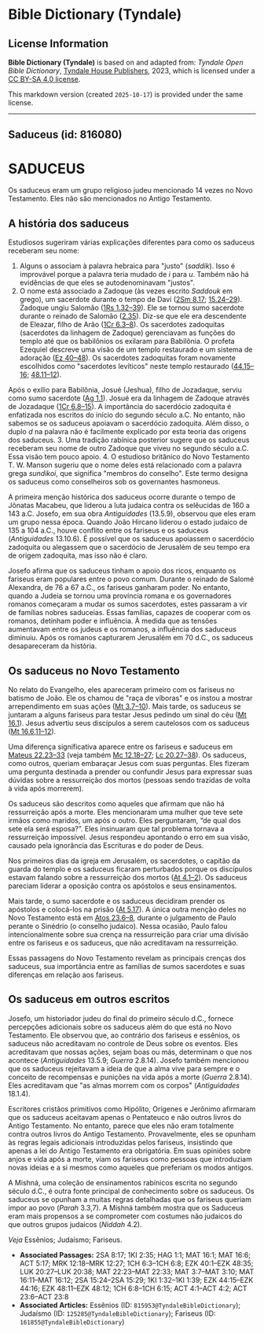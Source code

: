# Bible Dictionary (Tyndale)

## License Information

**Bible Dictionary (Tyndale)** is based on and adapted from: _Tyndale Open Bible Dictionary_, [Tyndale House Publishers](https://tyndaleopenresources.com/), 2023, which is licensed under a [CC BY-SA 4.0 license](https://creativecommons.org/licenses/by-sa/4.0/legalcode.en).

This markdown version (created `2025-10-17`) is provided under the same license.



--------------------------------

## Saduceus (id: 816080)

SADUCEUS
========

Os saduceus eram um grupo religioso judeu mencionado 14 vezes no Novo Testamento. Eles não são mencionados no Antigo Testamento.

A história dos saduceus
-----------------------

Estudiosos sugeriram várias explicações diferentes para como os saduceus receberam seu nome:

1. Alguns o associam à palavra hebraica para "justo" (*saddik*). Isso é improvável porque a palavra teria mudado de *i* para *u*. Também não há evidências de que eles se autodenominavam "justos".
2. O nome está associado a Zadoque (às vezes escrito *Saddouk* em grego), um sacerdote durante o tempo de Davi ([2Sm 8\.17](https://ref.ly/2Sam8:17); [15\.24–29](https://ref.ly/2Sam15:24-2Sam15:29)). Zadoque ungiu Salomão ([1Rs 1\.32–39](https://ref.ly/1Kgs1:32-1Kgs1:39)). Ele se tornou sumo sacerdote durante o reinado de Salomão ([2\.35](https://ref.ly/1Kgs2:35)). Diz\-se que ele era descendente de Eleazar, filho de Arão ([1Cr 6\.3–8](https://ref.ly/1Chr6:3-1Chr6:8)). Os sacerdotes zadoquitas (sacerdotes da linhagem de Zadoque) gerenciavam as funções do templo até que os babilônios os exilaram para Babilônia. O profeta Ezequiel descreve uma visão de um templo restaurado e um sistema de adoração ([Ez 40–48](https://ref.ly/Ezek40:1-Ezek48:35)). Os sacerdotes zadoquitas foram novamente escolhidos como "sacerdotes levíticos" neste templo restaurado ([44\.15–16](https://ref.ly/Ezek44:15-Ezek44:16); [48\.11–12](https://ref.ly/Ezek48:11-Ezek48:12)). 
  
Após o exílio para Babilônia, Josué (Jeshua), filho de Jozadaque, serviu como sumo sacerdote ([Ag 1\.1](https://ref.ly/Hag1:1)). Josué era da linhagem de Zadoque através de Jozadaque ([1Cr 6\.8–15](https://ref.ly/1Chr6:8-1Chr6:15)). A importância do sacerdócio zadoquita é enfatizada nos escritos do início do segundo século a.C. No entanto, não sabemos se os saduceus apoiavam o sacerdócio zadoquita. Além disso, o duplo *d* na palavra não é facilmente explicado por esta teoria das origens dos saduceus.
3. Uma tradição rabínica posterior sugere que os saduceus receberam seu nome de outro Zadoque que viveu no segundo século a.C. Essa visão tem pouco apoio.
4. O estudioso britânico do Novo Testamento T. W. Manson sugeriu que o nome deles está relacionado com a palavra grega *sundikoi*, que significa "membros do conselho". Este termo designa os saduceus como conselheiros sob os governantes hasmoneus.

A primeira menção histórica dos saduceus ocorre durante o tempo de Jônatas Macabeu, que liderou a luta judaica contra os selêucidas de 160 a 143 a.C. Josefo, em sua obra *Antiguidades* (13\.5\.9\), observou que eles eram um grupo nessa época. Quando João Hircano liderou o estado judaico de 135 a 104 a.C., houve conflito entre os fariseus e os saduceus (*Antiguidades* 13\.10\.6\). É possível que os saduceus apoiassem o sacerdócio zadoquita ou alegassem que o sacerdócio de Jerusalém de seu tempo era de origem zadoquita, mas isso não é claro.

Josefo afirma que os saduceus tinham o apoio dos ricos, enquanto os fariseus eram populares entre o povo comum. Durante o reinado de Salomé Alexandra, de 76 a 67 a.C., os fariseus ganharam poder. No entanto, quando a Judeia se tornou uma província romana e os governadores romanos começaram a mudar os sumos sacerdotes, estes passaram a vir de famílias nobres saduceias. Essas famílias, capazes de cooperar com os romanos, detinham poder e influência. À medida que as tensões aumentavam entre os judeus e os romanos, a influência dos saduceus diminuiu. Após os romanos capturarem Jerusalém em 70 d.C., os saduceus desapareceram da história.

Os saduceus no Novo Testamento
------------------------------

No relato do Evangelho, eles apareceram primeiro com os fariseus no batismo de João. Ele os chamou de "raça de víboras" e os instou a mostrar arrependimento em suas ações ([Mt 3\.7–10](https://ref.ly/Matt3:7-Matt3:10)). Mais tarde, os saduceus se juntaram a alguns fariseus para testar Jesus pedindo um sinal do céu ([Mt 16\.1](https://ref.ly/Matt16:1)). Jesus advertiu seus discípulos a serem cautelosos com os saduceus ([Mt 16\.6,11–12](https://ref.ly/Matt16:6,Matt16:11-Matt16:12)).

Uma diferença significativa aparece entre os fariseus e saduceus em [Mateus 22\.23–33](https://ref.ly/Matt22:23-Matt22:33) (veja também [Mc 12\.18–27](https://ref.ly/Mark12:18-Mark12:27); [Lc 20\.27–38](https://ref.ly/Luke20:27-Luke20:38)). Os saduceus, como outros, queriam embaraçar Jesus com suas perguntas. Eles fizeram uma pergunta destinada a prender ou confundir Jesus para expressar suas dúvidas sobre a ressurreição dos mortos (pessoas sendo trazidas de volta à vida após morrerem).

Os saduceus são descritos como aqueles que afirmam que não há ressurreição após a morte. Eles mencionaram uma mulher que teve sete irmãos como maridos, um após o outro. Eles perguntaram, “de qual dos sete ela será esposa?”. Eles insinuaram que tal problema tornava a ressurreição impossível. Jesus respondeu apontando o erro em sua visão, causado pela ignorância das Escrituras e do poder de Deus.

Nos primeiros dias da igreja em Jerusalém, os sacerdotes, o capitão da guarda do templo e os saduceus ficaram perturbados porque os discípulos estavam falando sobre a ressurreição dos mortos ([At 4\.1–2](https://ref.ly/Acts4:1-Acts4:2)). Os saduceus pareciam liderar a oposição contra os apóstolos e seus ensinamentos.

Mais tarde, o sumo sacerdote e os saduceus decidiram prender os apóstolos e colocá\-los na prisão ([At 5\.17](https://ref.ly/Acts5:17)). A única outra menção deles no Novo Testamento está em [Atos 23\.6–8](https://ref.ly/Acts23:6-Acts23:8), durante o julgamento de Paulo perante o Sinédrio (o conselho judaico). Nessa ocasião, Paulo falou intencionalmente sobre sua crença na ressurreição para criar uma divisão entre os fariseus e os saduceus, que não acreditavam na ressurreição.

Essas passagens do Novo Testamento revelam as principais crenças dos saduceus, sua importância entre as famílias de sumos sacerdotes e suas diferenças em relação aos fariseus.

Os saduceus em outros escritos
------------------------------

Josefo, um historiador judeu do final do primeiro século d.C., fornece percepções adicionais sobre os saduceus além do que está no Novo Testamento. Ele observou que, ao contrário dos fariseus e essênios, os saduceus não acreditavam no controle de Deus sobre os eventos. Eles acreditavam que nossas ações, sejam boas ou más, determinam o que nos acontece (*Antiguidades* 13\.5\.9; *Guerra* 2\.8\.14\). Josefo também mencionou que os saduceus rejeitavam a ideia de que a alma vive para sempre e o conceito de recompensas e punições na vida após a morte (*Guerra* 2\.8\.14\). Eles acreditavam que "as almas morrem com os corpos" (*Antiguidades* 18\.1\.4\).

Escritores cristãos primitivos como Hipólito, Orígenes e Jerônimo afirmaram que os saduceus aceitavam apenas o Pentateuco e não outros livros do Antigo Testamento. No entanto, parece que eles não eram totalmente contra outros livros do Antigo Testamento. Provavelmente, eles se opunham às regras legais adicionais introduzidas pelos fariseus, insistindo que apenas a lei do Antigo Testamento era obrigatória. Em suas opiniões sobre anjos e vida após a morte, viam os fariseus como pessoas que introduziam novas ideias e a si mesmos como aqueles que preferiam os modos antigos.

A Mishná, uma coleção de ensinamentos rabínicos escrita no segundo século d.C., é outra fonte principal de conhecimento sobre os saduceus. Os saduceus se opunham a muitas regras detalhadas que os fariseus queriam impor ao povo (*Parah* 3\.3,7\). A Mishná também mostra que os Saduceus eram mais propensos a se comprometer com costumes não judaicos do que outros grupos judaicos (*Niddah* 4\.2\).

*Veja* Essênios; Judaísmo; Fariseus.

* **Associated Passages:** 2SA 8:17; 1KI 2:35; HAG 1:1; MAT 16:1; MAT 16:6; ACT 5:17; MRK 12:18–MRK 12:27; 1CH 6:3–1CH 6:8; EZK 40:1–EZK 48:35; LUK 20:27–LUK 20:38; MAT 22:23–MAT 22:33; MAT 3:7–MAT 3:10; MAT 16:11–MAT 16:12; 2SA 15:24–2SA 15:29; 1KI 1:32–1KI 1:39; EZK 44:15–EZK 44:16; EZK 48:11–EZK 48:12; 1CH 6:8–1CH 6:15; ACT 4:1–ACT 4:2; ACT 23:6–ACT 23:8
* **Associated Articles:** Essênios (ID: `815953@TyndaleBibleDictionary`); Judaísmo (ID: `125285@TyndaleBibleDictionary`); Fariseus (ID: `161855@TyndaleBibleDictionary`)

